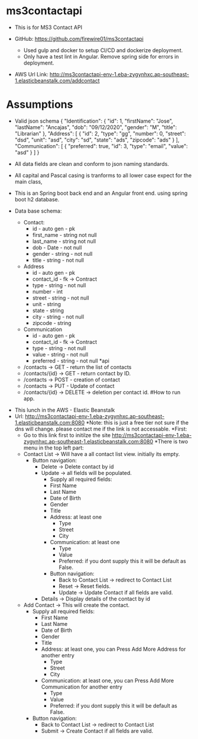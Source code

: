 # ms3contactapi
- This is for MS3 Contact API

- GitHub: https://github.com/firewire01/ms3contactapi
	- Used gulp and docker to setup CI/CD and dockerize deployment.
	- Only have a test lint in Angular. Remove spring side for errors in deployment.
- AWS Url Link: http://ms3contactapi-env-1.eba-zygynhxc.ap-southeast-1.elasticbeanstalk.com/addcontact
 


# Assumptions
* Valid json schema 
    {
	"Identification": {
		"id": 1,
		"firstName": "Jose",
		"lastName": "Ancajas",
		"dob": "09/12/2020",
		"gender": "M",
		"title": "Librarian"
	},
	"Address": [
		{
			"id": 2,
			"type": "gg",
			"number": 0,
			"street": "dsd",
			"unit": "asd",
			"city": "sd",
			"state": "ads",
			"zipcode": "ads"
		}
	],
	"Communication": [
		{
			"preferred": true,
			"id": 3,
			"type": "email",
			"value": "asd"
		}
	]
}

* All data fields are clean and conform to json naming standards.
* All capital and Pascal casing is tranforms to all lower case expect for the main class,
* This is an Spring boot back end and an Angular front end. using spring boot h2 database.
* Data base schema:
    - Contact:
	    - id - auto gen - pk
		- first_name - string not null
		- last_name - string not null
		- dob - Date - not null
		- gender - string - not null
		- title - string - not null
	- Address
		- id - auto gen - pk
		- contact_id - fk -> Contract
		- type - string - not null
		- number - int
		- street - string - not null
		- unit - string 
		- state - string
		- city - string - not null
		- zipcode - string
	- Communication
		- id - auto gen - pk
		- contact_id - fk -> Contract
		- type - string - not null
		- value - string - not null 
		- preferred - string - not null
*api
	-  /contacts -> GET - return the list of contacts
	- /contacts/{id} -> GET - return contact by ID.
	- /contacts -> POST - creation of contact
	- /contacts -> PUT - Update of contact
	- /contacts/{id} -> DELETE -> deletion per contact id.
#How to run app. 
- This lunch in the AWS - Elastic Beanstalk
- Url: http://ms3contactapi-env-1.eba-zygynhxc.ap-southeast-1.elasticbeanstalk.com:8080
  *Note: this is just a free tier not sure if the dns will change. please contact me if the link is not accessable.
*First: 
   - Go to this link first to initilze the site http://ms3contactapi-env-1.eba-zygynhxc.ap-southeast-1.elasticbeanstalk.com:8080
*There is two menu in the top left part: 
	* Contact List -> Will have a all contact list view. initially its empty.
		- Button navigation:
			- Delete -> Delete contact by id
			- Update -> all fields will be populated.
				- Supply all required fields:
				- First Name
				- Last Name
				- Date of Birth
				- Gender
				- Title
				- Address: at least one
					- Type
					- Street
					- City
				- Communication: at least one
					- Type
					- Value
					- Preferred: if you dont supply this it will be default as False.
				- Button navigation:
					- Back to Contact List -> redirect to Contact List
					- Reset -> Reset fields.
					- Update -> Update Contact if all fields are valid.
			- Details -> Display details of the contact by id
	- Add Contact -> This will create the contact.
		- Supply all required fields:
			- First Name
			- Last Name
			- Date of Birth
			- Gender
			- Title
			- Address: at least one, you can Press Add More Address for another entry
				- Type
				- Street
				- City
			- Communication: at least one, you can Press Add More Communication for another entry
				- Type
				- Value
				- Preferred: if you dont supply this it will be default as False.
		- Button navigation:
			- Back to Contact List -> redirect to Contact List
			- Submit -> Create Contact if all fields are valid.